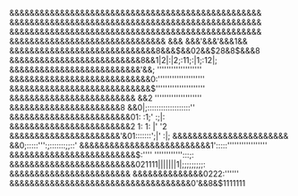 &&&&&&&&&&&&&&&&&&&&&&&&&&&&&&&&&&&&&&&&&&&&&&&&&&
&&&&&&&&&&&&&&&&&&&&&&&&&&&&&&&&&&&&&&&&&&&&&&&&&&
&&&&&&&&&&&&&&&&&&&&&&&&&&&&&&&&&&&&&&&&&&&&&&&&&&
&&&&&&&&&&&&&&&&&&&&&&&&&&&&&&& &&& &&&'&&&'&&&1&&
&&&&&&&&&&&&&&&&&&&&&&&&&&&&&8&&&$&&02&&$28&8$&&&8
&&&&&&&&&&&&&&&&&&&&&&&&&&8&&1|2|:|2;:11;:|1;:12|;
&&&&&&&&&&&&&&&&&&&&&&&&&&'&&; '''''''''''''''''''
&&&&&&&&&&&&&&&&&&&&&&&&&&&&0:''''''''''''''''''''
&&&&&&&&&&&&&&&&&&&&&&&&&&&&$'''''''''''''''''''''
&&&&&&&&&&&&&&&&&&&&&&&&& &&2 ''''''''''''''''''''
&&&&&&&&&&&&&&&&&&&&&&8 &&0|;:::::::::::::::::::''
&&&&&&&&&&&&&&&&&&&&&&&&01:       :1;'        :;|:
&&&&&&&&&&&&&&&&&&&&&&&&2     1:  1:       |'   '2
&&&&&&&&&&&&&&&&&&&&&&'&01:::::::';|'          :|;
&&&&&&&&&&&&&&&&&&&&&&& &&0;:::::''':;:::::::;;::'
&&&&&&&&&&&&&&&&&&&&&&&&&&1':::::'''''''''''''''''
&&&&&&&&&&&&&&&&&&&&&&&&&$:''''  '''''''''''':::;:
&&&&&&&&&&&&&&&&&&&&&&&&&021111|||||||1|;;;;;;;;;:
&&&&&&&&&&&&&&&&&&&&&&&& &&&&&&&&&&&&&&0222:''''''
&&&&&&&&&&&&&&&&&&&&&&&&&&&&&&&&&&&&0'&&8&$1111111

